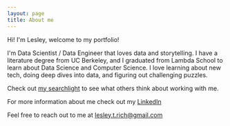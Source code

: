 ```yaml
---
layout: page
title: About me
---
```


Hi! I'm Lesley, welcome to my portfolio!

I'm Data Scientist / Data Engineer that loves data and storytelling. I have a literature degree from UC Berkeley, and I graduated from Lambda School to learn about Data Science and Computer Science. I love learning about new tech, doing deep dives into data, and figuring out challenging puzzles.

Check out [my searchlight](https://my.searchlight.ai/lesley-rich) to see what others think about working with me.

For more information about me check out my [LinkedIn](https://www.linkedin.com/in/lesley-rich-86bb8572/)

Feel free to reach out to me at lesley.t.rich@gmail.com
